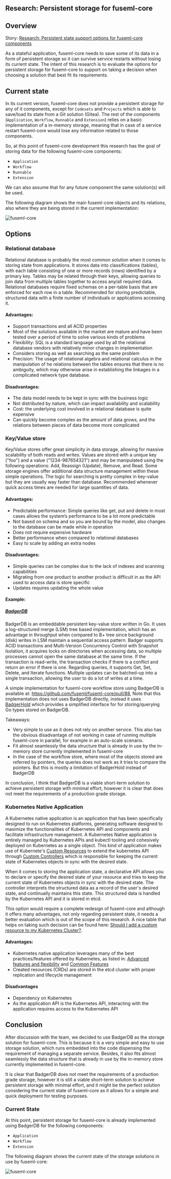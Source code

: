 ## Research: Persistent storage for fuseml-core

## Overview

Story: [Research: Persistent state support options for fuseml-core components](https://github.com/fuseml/fuseml/issues/68)

As a stateful application, fuseml-core needs to save some of its data in a form of persistent storage so it can survive service restarts without losing its current state.
The intent of this research is to evaluate the options for persistent storage for fuseml-core to support on taking a decision when choosing a solution that best fit its requirements.

## Current state

In its current version, fuseml-core does not provide a persistent storage for any of it components, except for `Codesets` and `Projects` which is able to save/load its state from a Git solution (Gitea). The rest of the components (`Application`, `Workflow`, `Runnable` and `Extension`) relies on a basic implementation of a in-memory storage, meaning that in case of a service restart fuseml-core would lose any information related to those components.

So, at this point of fuseml-core development this research has the goal of storing data for the following fuseml-core components:
- `Application`
- `Workflow`
- `Runnable`
- `Extension`

We can also assume that for any future component the same solution(s) will be used.

The following diagram shows the main fuseml-core objects and its relations, also where they are being stored in the current implementation:

![fuseml-core](fuseml-core-storage-memory.png?raw=true)

## Options

### Relational database

Relational database is probably the most common solution when it comes to storing state from applications. It stores data into classifications (tables), with each table consisting of one or more records (rows) identified by a primary key. Tables may be related through their keys, allowing queries to join data from multiple tables together to access any/all required data. Relational databases require fixed schemas on a per-table basis that are enforced for each row in a table.
Recommended for storing predictable, structured data with a finite number of individuals or applications accessing it.

#### Advantages:
- Support transactions and all ACID properties
- Most of the solutions available in the market are mature and have been tested over a period of time to solve various kinds of problems
- Flexibility: SQL is a standard language used by all the relational database vendors with relatively minor changes in implementation
- Considers storing as well as searching as the same problem
- Precision: The usage of relational algebra and relational calculus in the manipulation of he relations between the tables ensures that there is no ambiguity, which may otherwise arise in establishing the linkages in a complicated network type database.

#### Disadvantages:
- The data model needs to be kept in sync with the business logic
- Not distributed by nature, which can impact availability and scalability
- Cost: the underlying cost involved in a relational database is quite expensive
- Can quickly become complex as the amount of data grows, and the relations between pieces of data become more complicated

### Key/Value store

Key/Value stores offer great simplicity in data storage, allowing for massive scalability of both reads and writes. Values are stored with a unique key ("foo") and a value ("1234-987654321") and may be manipulated using the following operations: Add, Reassign (Update), Remove, and Read. Some storage engines offer additional data structure management within these simple operations. The logic for searching is pretty complex in key-value but they are usually way faster than database.
Recommended whenever quick access times are needed for large quantities of data.

#### Advantages:
- Predictable performance: Simple queries like get, put and delete in most cases allows the system’s performance to be a lot more predictable
- Not based on schema and so you are bound by the model, also changes to the database can be made while in operation
- Does not require expensive hardware
- Better performance when compared to relational databases
- Easy to scale by adding an extra nodes

#### Disadvantages:
- Simple queries can be complex due to the lack of indexes and scanning capabilities
- Migrating from one product to another product is difficult in as the API used to access data is store specific
- Updates requires updating the whole value

#### Example:

##### [BadgerDB](https://dgraph.io/docs/badger/)
BadgerDB is an embeddable persistent key-value store written in Go. It uses a log-structured merge (LSM) tree based implementation, which has an advantage in throughput when compared to B+ tree since background (disk) writes in LSM maintain a sequential access pattern. Badger supports ACID transactions and Multi-Version Concurrency Control with Snapshot Isolation, it acquires locks on directories when accessing data, so multiple processes cannot open the same database at the same time. If the transaction is read-write, the transaction checks if there is a conflict and return an error if there is one. Regarding queries, it supports Get, Set, Delete, and Iterate functions. Multiple updates can be batched-up into a single transaction, allowing the user to do a lot of writes at a time.

A simple implementation for fuseml-core workflow store using BadgerDB is available at: https://github.com/fuseml/fuseml-core/pull/88, Note that this implementation does not uses BadgerDB directly, instead it uses [BadgerHold](https://github.com/timshannon/badgerhold) which provides a simplified interface for for storing/querying Go types stored on BadgerDB.

Takeaways:
- Very simple to use as it does not rely on another service. This also has the obvious disadvantage of not working in case of running multiple fuseml-core in parallel, for example in an auto-scale scenario.
- Fit almost seamlessly the data structure that is already in use by the in-memory store currently implemented in fuseml-core
- In the case of the workflow store, where most of the objects stored are referred by pointers, the queries does not work as it tries to compare the pointers. But this is mostly a limitation of BadgerHold instead of BadgerDB

In conclusion, I think that BadgerDB is a viable short-term solution to achieve persistent storage with minimal effort, however it is clear that does not meet the requirements of a production grade storage.

### Kubernetes Native Application

A Kubernetes native application is an application that has been specifically designed to run on Kubernetes platforms, generating software designed to maximize the functionalities of Kubernetes API and components and facilitate infrastructure management.
A Kubernetes Native application is entirely managed by Kubernetes APIs and kubectl tooling and cohesively deployed on Kubernetes as a single object.
This kind of application makes use of Kubernete's [Custom Resources](https://kubernetes.io/docs/concepts/extend-kubernetes/api-extension/custom-resources/) to extend the kubernetes API through [Custom Controllers](https://kubernetes.io/docs/concepts/extend-kubernetes/api-extension/custom-resources/#custom-controllers) which is responsible for keeping the current state of Kubernetes objects in sync with the desired state.

When it comes to storing the application state, a declarative API allows you to declare or specify the desired state of your resource and tries to keep the current state of Kubernetes objects in sync with the desired state. The controller interprets the structured data as a record of the user's desired state, and continually maintains this state.
This structured data is handled by the Kubernetes API and it is stored in etcd.

This option would require a complete redesign of fuseml-core and although it offers many advantages, not only regarding persistent state, it needs a better evaluation which
is out of the scope of this research. A nice table that helps on taking such decision can be found here: [Should I add a custom resource to my Kubernetes Cluster?](https://kubernetes.io/docs/concepts/extend-kubernetes/api-extension/custom-resources/#should-i-add-a-custom-resource-to-my-kubernetes-cluster).

#### Advantages:
- Kubernetes native application leverages many of the best practices/features offered by Kubernetes, as listed in: [Advanced features and flexibility](https://kubernetes.io/docs/concepts/extend-kubernetes/api-extension/custom-resources/#advanced-features-and-flexibility) and [Common Features](https://kubernetes.io/docs/concepts/extend-kubernetes/api-extension/custom-resources/#common-features)
- Created resources (CRDs) are stored in the etcd cluster with proper replication and lifecycle management

#### Disadvantages
- Dependency on Kubernetes
- As the application API is the Kubernetes API, interacting with the application requires access to the Kubernetes API

## Conclusion
After discussion with the team, we decided to use BadgerDB as the storage solution for fuseml-core. This is because it is a very simple and easy to use storage solution, which runs embedded into the code dispensing the requirement of managing a separate service. Besides, it also fits almost seamlessly the data structure that is already in use by the in-memory store currently implemented in fuseml-core.

It is clear that BadgerDB does not meet the requirements of a production grade storage, however it is still a viable short-term solution to achieve persistent storage with minimal effort, and it might be the perfect solution considering the current state of fuseml-core as it allows for a simple and quick deployment for testing purposes.

### Current State
At this point, persistent storage for fuseml-core is already implemented using BadgerDB for the following components:
- `Application`
- `Workflow`
- `Extension`

The following diagram shows the current state of the storage solutions in use by fuseml-core:

![fuseml-core](fuseml-core-storage-badger.png?raw=true)
